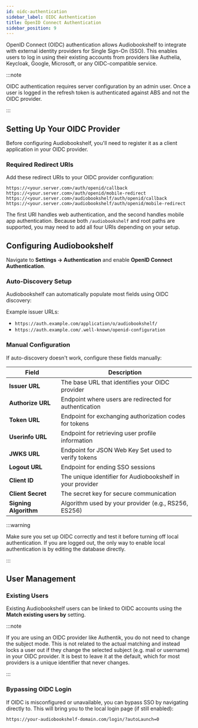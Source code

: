 ```yaml
---
id: oidc-authentication
sidebar_label: OIDC Authentication
title: OpenID Connect Authentication
sidebar_position: 9
---
```


OpenID Connect (OIDC) authentication allows Audiobookshelf to integrate with external identity providers for Single Sign-On (SSO). This enables users to log in using their existing accounts from providers like Authelia, Keycloak, Google, Microsoft, or any OIDC-compatible service.

:::note

OIDC authentication requires server configuration by an admin user. Once a user is logged in the refresh token is authenticated against ABS and not the OIDC provider.

:::

## Setting Up Your OIDC Provider

Before configuring Audiobookshelf, you'll need to register it as a client application in your OIDC provider.

### Required Redirect URIs

Add these redirect URIs to your OIDC provider configuration:

```text
https://<your.server.com>/auth/openid/callback
https://<your.server.com>/auth/openid/mobile-redirect
https://<your.server.com>/audiobookshelf/auth/openid/callback
https://<your.server.com>/audiobookshelf/auth/openid/mobile-redirect
```

The first URI handles web authentication, and the second handles mobile app authentication. Because both `/audiobookshelf` and root paths are supported, you may need to add all four URIs depending on your setup.

## Configuring Audiobookshelf

Navigate to **Settings → Authentication** and enable **OpenID Connect Authentication**.

### Auto-Discovery Setup

Audiobookshelf can automatically populate most fields using OIDC discovery:

Example issuer URLs:

- `https://auth.example.com/application/o/audiobookshelf/`
- `https://auth.example.com/.well-known/openid-configuration`

### Manual Configuration

If auto-discovery doesn't work, configure these fields manually:

| Field | Description |
|-------|-------------|
| **Issuer URL** |  The base URL that identifies your OIDC provider |
| **Authorize URL** | Endpoint where users are redirected for authentication |
| **Token URL** | Endpoint for exchanging authorization codes for tokens |
| **Userinfo URL** | Endpoint for retrieving user profile information |
| **JWKS URL** | Endpoint for JSON Web Key Set used to verify tokens |
| **Logout URL** | Endpoint for ending SSO sessions |
| **Client ID** | The unique identifier for Audiobookshelf in your provider |
| **Client Secret** | The secret key for secure communication |
| **Signing Algorithm** | Algorithm used by your provider (e.g., RS256, ES256) |

:::warning

Make sure you set up OIDC correctly and test it before turning off local authentication. If you are logged out, the only way to enable local authentication is by editing the database directly.

:::

## User Management

### Existing Users

Existing Audiobookshelf users can be linked to OIDC accounts using the **Match existing users by** setting.

:::note

If you are using an OIDC provider like Authentik, you do not need to change the subject mode. This is not related to the actual matching and instead locks a user out if they change the selected subject (e.g. mail or username) in your OIDC provider. It is best to leave it at the default, which for most providers is a unique identifier that never changes.

:::

### Bypassing OIDC Login

If OIDC is misconfigured or unavailable, you can bypass SSO by navigating directly to. This will bring you to the local login page (if still enabled):

```text
https://your-audiobookshelf-domain.com/login/?autoLaunch=0
```
